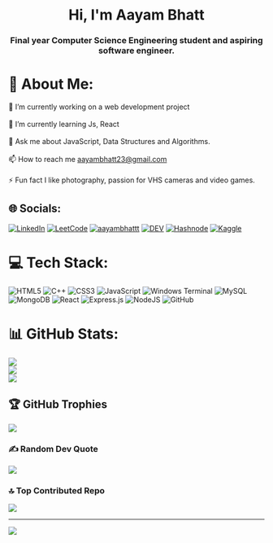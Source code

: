 <h1 align="center">Hi, I'm Aayam Bhatt</h1>
<h3 align="center">Final year Computer Science Engineering student and aspiring software engineer.</h3>


# 💫 About Me:
🔭 I’m currently working on a web development project<br><br>🌱 I’m currently learning Js, React<br><br>💬 Ask me about JavaScript, Data Structures and Algorithms.<br><br>📫 How to reach me aayambhatt23@gmail.com<br><br>⚡ Fun fact I like photography, passion for VHS cameras and video games.


## 🌐 Socials:
[![LinkedIn](https://img.shields.io/badge/LinkedIn-%230077B5.svg?logo=linkedin&logoColor=white)](https://linkedin.com/in/https://www.linkedin.com/in/aayambhatt) 
[![LeetCode](https://img.shields.io/badge/LeetCode-AayamBhatt-%23FFA116.svg?style=flat&logo=leetcode&logoColor=white)](https://leetcode.com/u/AayamBhatt/)
[![aayambhattt](https://img.shields.io/badge/-aayambhattt-%23000000.svg?style=flat&logo=x&logoColor=white)](https://x.com/aayambhattt)
[![DEV](https://img.shields.io/badge/DEV-aayambhattt-%23000000.svg?style=flat&logo=dev.to&logoColor=white)](https://dev.to/aayambhatt)
[![Hashnode](https://img.shields.io/badge/Hashnode-aayambhattt-%232962FF.svg?style=flat&logo=hashnode&logoColor=white)](https://hashnode.com/@aayambhatt)
[![Kaggle](https://img.shields.io/badge/Kaggle-AayamBhatt-%23020F4B.svg?style=flat&logo=kaggle&logoColor=white)](https://www.kaggle.com/aayambhatt)







# 💻 Tech Stack:
![HTML5](https://img.shields.io/badge/html5-%23E34F26.svg?style=for-the-badge&logo=html5&logoColor=white) ![C++](https://img.shields.io/badge/c++-%2300599C.svg?style=for-the-badge&logo=c%2B%2B&logoColor=white) ![CSS3](https://img.shields.io/badge/css3-%231572B6.svg?style=for-the-badge&logo=css3&logoColor=white) ![JavaScript](https://img.shields.io/badge/javascript-%23323330.svg?style=for-the-badge&logo=javascript&logoColor=%23F7DF1E) ![Windows Terminal](https://img.shields.io/badge/Windows%20Terminal-%234D4D4D.svg?style=for-the-badge&logo=windows-terminal&logoColor=white) ![MySQL](https://img.shields.io/badge/mysql-4479A1.svg?style=for-the-badge&logo=mysql&logoColor=white) ![MongoDB](https://img.shields.io/badge/MongoDB-%234ea94b.svg?style=for-the-badge&logo=mongodb&logoColor=white) ![React](https://img.shields.io/badge/react-%2320232a.svg?style=for-the-badge&logo=react&logoColor=%2361DAFB) ![Express.js](https://img.shields.io/badge/express.js-%23404d59.svg?style=for-the-badge&logo=express&logoColor=%2361DAFB) ![NodeJS](https://img.shields.io/badge/node.js-6DA55F?style=for-the-badge&logo=node.js&logoColor=white) ![GitHub](https://img.shields.io/badge/github-%23121011.svg?style=for-the-badge&logo=github&logoColor=white)
# 📊 GitHub Stats:
![](https://github-readme-stats.vercel.app/api?username=aayambhatt&theme=midnight-purple&hide_border=false&include_all_commits=false&count_private=false)<br/>
![](https://github-readme-streak-stats.herokuapp.com/?user=aayambhatt&theme=midnight-purple&hide_border=false)<br/>
![](https://github-readme-stats.vercel.app/api/top-langs/?username=aayambhatt&theme=midnight-purple&hide_border=false&include_all_commits=false&count_private=false&layout=compact)

## 🏆 GitHub Trophies
![](https://github-profile-trophy.vercel.app/?username=aayambhatt&theme=tokyonight&no-frame=false&no-bg=true&margin-w=4)

### ✍️ Random Dev Quote
![](https://quotes-github-readme.vercel.app/api?type=horizontal&theme=tokyonight)

### 🔝 Top Contributed Repo
![](https://github-contributor-stats.vercel.app/api?username=aayambhatt&limit=5&theme=tokyonight&combine_all_yearly_contributions=true)

---
[![](https://visitcount.itsvg.in/api?id=aayambhatt&icon=2&color=0)](https://visitcount.itsvg.in)

<!-- Proudly created with GPRM ( https://gprm.itsvg.in ) -->
